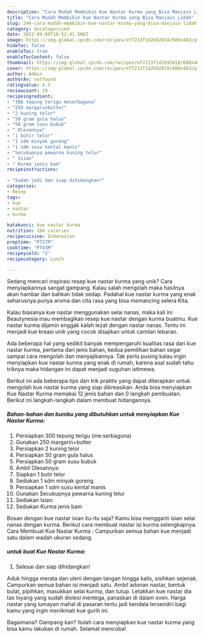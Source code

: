 ```yaml
---
description: "Cara Mudah Membikin Kue Nastar Kurma yang Bisa Manjain Lidah"
title: "Cara Mudah Membikin Kue Nastar Kurma yang Bisa Manjain Lidah"
slug: 244-cara-mudah-membikin-kue-nastar-kurma-yang-bisa-manjain-lidah
category: Uncategorized
date: 2022-09-08T10:52:41.506Z
image: https://img-global.cpcdn.com/recipes/ef7213f1d2b92818/680x482cq70/kue-nastar-kurma-foto-resep-utama.jpg
hideToc: false
enableToc: true
enableTocContent: false
thumbnail: https://img-global.cpcdn.com/recipes/ef7213f1d2b92818/680x482cq70/kue-nastar-kurma-foto-resep-utama.jpg
cover: https://img-global.cpcdn.com/recipes/ef7213f1d2b92818/680x482cq70/kue-nastar-kurma-foto-resep-utama.jpg
author: Admin
authorAv: notfound
ratingvalue: 4.5
reviewcount: 19
recipeingredient:
- "300 tepung terigu meserbaguna"
- "250 margarinbutter"
- "2 kuning telor"
- "50 gram gula halus"
- "50 gram susu bubuk"
- " Olesannya"
- "1 butir telor"
- "1 sdm minyak goreng"
- "1 sdm susu kental manis"
- "Secukupnya pewarna kuning telur"
- " Isian"
- " Kurma jenis bam"
recipeinstructions:

- "Sudah jadi dan siap dihidangkan!"
categories:
- Resep
tags:
- kue
- nastar
- kurma

katakunci: kue nastar kurma 
nutrition: 184 calories
recipecuisine: Indonesian
preptime: "PT27M"
cooktime: "PT43M"
recipeyield: "2"
recipecategory: Lunch

---
```





Sedang mencari inspirasi resep kue nastar kurma yang unik? Cara menyiapkannya sangat gampang. Kalau salah mengolah maka hasilnya akan hambar dan bahkan tidak sedap. Padahal kue nastar kurma yang enak seharusnya punya aroma dan cita rasa yang bisa memancing selera Kita.





Kalau biasanya kue nastar menggunakan selai nanas, maka kali ini Beautynesia mau membagikan resep kue nastar dengan kurma buatmu. Kue nastar kurma dijamin enggak kalah lezat dengan nastar nanas. Tentu ini menjadi kue kreasi unik yang cocok disajikan untuk camilan lebaran.

Ada beberapa hal yang sedikit banyak mempengaruhi kualitas rasa dari kue nastar kurma, pertama dari jenis bahan, kedua pemilihan bahan segar sampai cara mengolah dan menyajikannya. Tak perlu pusing kalau ingin menyiapkan kue nastar kurma yang enak di rumah, karena asal sudah tahu triknya maka hidangan ini dapat menjadi suguhan istimewa.






Berikut ini ada beberapa tips dan trik praktis yang dapat diterapkan untuk mengolah kue nastar kurma yang siap dikreasikan. Anda bisa menyiapkan Kue Nastar Kurma memakai 12 jenis bahan dan 0 langkah pembuatan. Berikut ini langkah-langkah dalam membuat hidangannya.

<!--inarticleads1-->

##### Bahan-bahan dan bumbu yang dibutuhkan untuk menyiapkan Kue Nastar Kurma:

1. Persiapkan 300 tepung terigu (me:serbaguna)
1. Gunakan 250 margarin+butter
1. Persiapkan 2 kuning telor
1. Persiapkan 50 gram gula halus
1. Persiapkan 50 gram susu bubuk
1. Ambil  Olesannya:
1. Siapkan 1 butir telor
1. Sediakan 1 sdm minyak goreng
1. Persiapkan 1 sdm susu kental manis
1. Gunakan Secukupnya pewarna kuning telur
1. Sediakan  Isian:
1. Sediakan  Kurma jenis bam


Bosan dengan kue nastar isian itu-itu saja? Kamu bisa mengganti isian selai nanas dengan kurma. Berikut cara membuat nastar isi kurma selengkapnya. Cara Membuat Kue Nastar Kurma : Campurkan semua bahan kue menjadi satu dalam wadah ukuran sedang. 

<!--inarticleads2-->

#####  untuk buat Kue Nastar Kurma:


1. Selesai dan siap dihidangkan!

Aduk hingga merata dan uleni dengan tangan hingga kalis, sisihkan sejenak. Campurkan semua bahan isi menjadi satu. Ambil adonan nastar, bentuk bulat, pipihkan, masukkan selai kurma, dan tutup. Letakkan kue nastar dia tas loyang yang sudah diolesi mentega, panaskan di dalam oven. Harga nastar yang lumayan mahal di pasaran tentu jadi kendala tersendiri bagi kamu yang ingin menikmati kue gurih ini. 

Bagaimana? Gampang kan? Itulah cara menyiapkan kue nastar kurma yang bisa kamu lakukan di rumah. Selamat mencoba!

